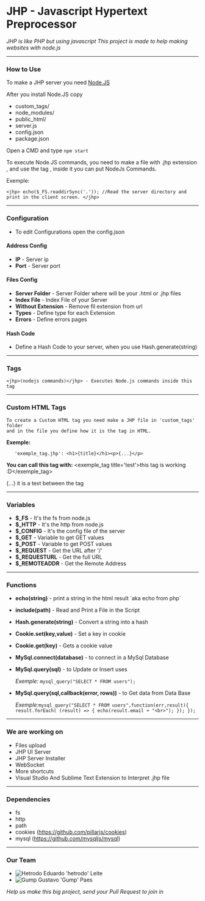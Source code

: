# JHP - Javascript Hypertext Preprocessor
*JHP is like PHP but using javascript
This project is made to help making websites with node.js*


--------------------


### How to Use 
To make a JHP server you need [Node.JS](https://nodejs.org/en/)

After you install Node.JS copy 
   * custom_tags/
   * node_modules/
   * public_html/
   * server.js
   * config.json
   * package.json
   

Open a CMD and type `npm start`


To execute Node.JS commands, you need to make a file with .jhp extension , and use the tag <jhp>, inside it you can put NodeJs Commands.


Exemple:

`<jhp>
    echo($_FS.readdirSync('.')); //Read the server directory and print in the client screen.
</jhp>`


--------------------

### Configuration
   * To edit Configurations open the config.json
    

#### Address Config
   * **IP** - Server ip
   * **Port** - Server port
   
    
#### Files Config
   * **Server Folder** - Server Folder where will be your .html or .jhp files
   * **Index File** - Index File of your Server
   * **Without Extension** - Remove fil extension from url
   * **Types** - Define type for each Extension
   * **Errors** - Define errors pages
   
    
#### Hash Code
   * Define a Hash Code to your server, when you use Hash.generate(string)
  
  
--------------------
  
  
### Tags
    <jhp>(nodejs commands)</jhp> - Executes Node.js commands inside this tag
  
--------------------
 

### Custom HTML Tags
    To create a Custom HTML tag you need make a JHP file in 'custom_tags' folder 
    and in the file you define how it is the tag in HTML.
    
   **Exemple:**
   
       'exemple_tag.jhp': <h1>{title}</h1><p>{...}</p>
        
   **You can call this tag with:** <exemple_tag title='test'>this tag is working :D</exemple_tag>

   {...} it is a text between the tag
   
--------------------

    
### Variables
   * **$_FS** - It's the fs from node.js
   * **$_HTTP** - It's the http from node.js
   * **$_CONFIG** - It's the config file of the server
   * **$_GET** - Variable to get GET values
   * **$_POST** - Variable to get POST values
   * **$_REQUEST** - Get the URL after '/'
   * **$_REQUESTURL** - Get the full URL
   * **$_REMOTEADDR** - Get the Remote Address
   
    
--------------------

    
### Functions
   * **echo(string)** - print a string in the html result `aka echo from php´
   * **include(path)** - Read and Print a File in the Script
   * **Hash.generate(string)** - Convert a string into a hash
   * **Cookie.set(key,value)** - Set a key in cookie
   * **Cookie.get(key)** - Gets a cookie value
   * **MySql.connect(database)** - to connect in a MySql Database
   * **MySql.query(sql)** - to Update or Insert uses
   
      *Exemple:*
        `mysql_query("SELECT * FROM users");`
        
   * **MySql.query(sql,callback(error, rows))** - to Get data from Data Base
   
      *Exemple:*`mysql_query("SELECT * FROM users",function(err,result){
            result.forEach( (result) => {
                echo(result.email + "<br>");
            });
         });`
   
   
--------------------

    
### We are working on
   * Files upload
   * JHP UI Server
   * JHP Server Installer
   * WebSocket
   * More shortcuts
   * Visual Studio And Sublime Text Extension to Interpret .jhp file
    
  
--------------------
    
    
### Dependencies
   * fs
   * http
   * path
   * cookies (https://github.com/pillarjs/cookies)
   * mysql (https://github.com/mysqljs/mysql)

    
--------------------

    
### Our Team
   * ![Hetrodo](https://avatars0.githubusercontent.com/u/48604350?s=60&v=4) Eduardo 'hetrodo' Leite
   * ![Gump](https://avatars3.githubusercontent.com/u/29582336?s=60&v=4) Gustavo 'Gump' Paes
   
   *Help us make this big project, send your Pull Request to join in*

